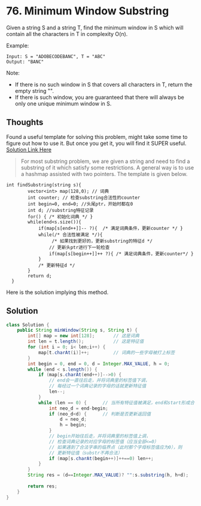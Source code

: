 # 76. Minimum Window Substring
Given a string S and a string T, find the minimum window in S which will contain all the characters in T in complexity O(n).

Example:
```
Input: S = "ADOBECODEBANC", T = "ABC"
Output: "BANC"
```
Note:
- If there is no such window in S that covers all characters in T, return the empty string "".
- If there is such window, you are guaranteed that there will always be only one unique minimum window in S.

## Thoughts
Found a useful template for solving this problem, might take some time to figure out how to use it. But once you get it, you will find it SUPER useful. [Solution Link Here][link1]
>For most substring problem, we are given a string and need to find a substring of it which satisfy some restrictions. A general way is to use a hashmap assisted with two pointers. The template is given below.
```
int findSubstring(string s){
        vector<int> map(128,0); // 词典
        int counter; // 检查substring合法性的counter
        int begin=0, end=0; //头尾ptr，开始时都在0
        int d; //substring特征记录
        for() { /* 初始化词典 */ }
        while(end<s.size()){
            if(map[s[end++]]-- ?){  /* 满足词典条件，更新counter */ }
            while(/* 合法性被满足 */){ 
                 /* 如果找到更好的，更新substring的特征d */
                // 更新头ptr进行下一轮检查
                if(map[s[begin++]]++ ?){ /* 满足词典条件，更新counter*/ }
            }  
            /* 更新特征d */
        }
        return d;
  }
```
Here is the solution implying this method.
## Solution
``` java
class Solution {
    public String minWindow(String s, String t) {
    	int[] map = new int[128];       // 这是词典
    	int len = t.length();           // 这是特征值
    	for (int i = 0; i< len;i++) {
    		map[t.charAt(i)]++;         // 词典的一些字母被打上标签
    	}
    	int begin = 0, end = 0, d = Integer.MAX_VALUE, h = 0;
    	while (end < s.length()) {
    		if (map[s.charAt(end++)]-->0) {
                // end会一直往后走，并将词典里的标签值下调，
                // 每经过一个词典记录的字母的话就更新特征值
    			len--;
    		}
    		while (len == 0) {      // 当所有特征值被满足，end和start形成合法substr
    			int neo_d = end-begin;
    			if (neo_d<d) {      // 判断是否更新返回值
    				d = neo_d;
    				h = begin;
    			}
                // begin开始往后走，并将词典里的标签值上调，
                // 检查词典记录的对应字母的标签值（应当全部<=0）
                // 如果遇到了合法字串的临界点（此时那个字母标签值应为0），则
                // 更新特征值（substr不再合法）
    			if (map[s.charAt(begin++)]++==0) len++;
    		}
    	}
    	String res = (d==Integer.MAX_VALUE)? "":s.substring(h, h+d);
    	
    	return res;
    }
}
```


[link1]:<https://leetcode.com/problems/minimum-window-substring/discuss/26808/Here-is-a-10-line-template-that-can-solve-most-'substring'-problems>